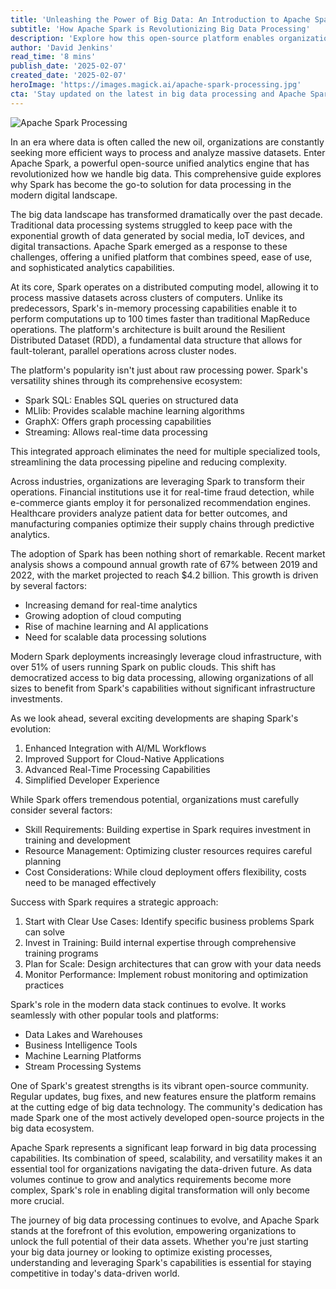 ```yaml
---
title: 'Unleashing the Power of Big Data: An Introduction to Apache Spark'
subtitle: 'How Apache Spark is Revolutionizing Big Data Processing'
description: 'Explore how this open-source platform enables organizations to process massive datasets efficiently, offering advantages like in-memory processing and scalable machine learning capabilities.'
author: 'David Jenkins'
read_time: '8 mins'
publish_date: '2025-02-07'
created_date: '2025-02-07'
heroImage: 'https://images.magick.ai/apache-spark-processing.jpg'
cta: 'Stay updated on the latest in big data processing and Apache Spark developments by following us on LinkedIn. Join our community of data enthusiasts and technology professionals!'
---
```


![Apache Spark Processing](https://i.magick.ai/PIXE/1738956856308_magick_img.webp)

In an era where data is often called the new oil, organizations are constantly seeking more efficient ways to process and analyze massive datasets. Enter Apache Spark, a powerful open-source unified analytics engine that has revolutionized how we handle big data. This comprehensive guide explores why Spark has become the go-to solution for data processing in the modern digital landscape.

The big data landscape has transformed dramatically over the past decade. Traditional data processing systems struggled to keep pace with the exponential growth of data generated by social media, IoT devices, and digital transactions. Apache Spark emerged as a response to these challenges, offering a unified platform that combines speed, ease of use, and sophisticated analytics capabilities.

At its core, Spark operates on a distributed computing model, allowing it to process massive datasets across clusters of computers. Unlike its predecessors, Spark's in-memory processing capabilities enable it to perform computations up to 100 times faster than traditional MapReduce operations. The platform's architecture is built around the Resilient Distributed Dataset (RDD), a fundamental data structure that allows for fault-tolerant, parallel operations across cluster nodes.

The platform's popularity isn't just about raw processing power. Spark's versatility shines through its comprehensive ecosystem:

- Spark SQL: Enables SQL queries on structured data
- MLlib: Provides scalable machine learning algorithms
- GraphX: Offers graph processing capabilities
- Streaming: Allows real-time data processing

This integrated approach eliminates the need for multiple specialized tools, streamlining the data processing pipeline and reducing complexity.

Across industries, organizations are leveraging Spark to transform their operations. Financial institutions use it for real-time fraud detection, while e-commerce giants employ it for personalized recommendation engines. Healthcare providers analyze patient data for better outcomes, and manufacturing companies optimize their supply chains through predictive analytics.

The adoption of Spark has been nothing short of remarkable. Recent market analysis shows a compound annual growth rate of 67% between 2019 and 2022, with the market projected to reach $4.2 billion. This growth is driven by several factors:

- Increasing demand for real-time analytics
- Growing adoption of cloud computing
- Rise of machine learning and AI applications
- Need for scalable data processing solutions

Modern Spark deployments increasingly leverage cloud infrastructure, with over 51% of users running Spark on public clouds. This shift has democratized access to big data processing, allowing organizations of all sizes to benefit from Spark's capabilities without significant infrastructure investments.

As we look ahead, several exciting developments are shaping Spark's evolution:

1. Enhanced Integration with AI/ML Workflows
2. Improved Support for Cloud-Native Applications
3. Advanced Real-Time Processing Capabilities
4. Simplified Developer Experience

While Spark offers tremendous potential, organizations must carefully consider several factors:

- Skill Requirements: Building expertise in Spark requires investment in training and development
- Resource Management: Optimizing cluster resources requires careful planning
- Cost Considerations: While cloud deployment offers flexibility, costs need to be managed effectively

Success with Spark requires a strategic approach:

1. Start with Clear Use Cases: Identify specific business problems Spark can solve
2. Invest in Training: Build internal expertise through comprehensive training programs
3. Plan for Scale: Design architectures that can grow with your data needs
4. Monitor Performance: Implement robust monitoring and optimization practices

Spark's role in the modern data stack continues to evolve. It works seamlessly with other popular tools and platforms:

- Data Lakes and Warehouses
- Business Intelligence Tools
- Machine Learning Platforms
- Stream Processing Systems

One of Spark's greatest strengths is its vibrant open-source community. Regular updates, bug fixes, and new features ensure the platform remains at the cutting edge of big data technology. The community's dedication has made Spark one of the most actively developed open-source projects in the big data ecosystem.

Apache Spark represents a significant leap forward in big data processing capabilities. Its combination of speed, scalability, and versatility makes it an essential tool for organizations navigating the data-driven future. As data volumes continue to grow and analytics requirements become more complex, Spark's role in enabling digital transformation will only become more crucial.

The journey of big data processing continues to evolve, and Apache Spark stands at the forefront of this evolution, empowering organizations to unlock the full potential of their data assets. Whether you're just starting your big data journey or looking to optimize existing processes, understanding and leveraging Spark's capabilities is essential for staying competitive in today's data-driven world.